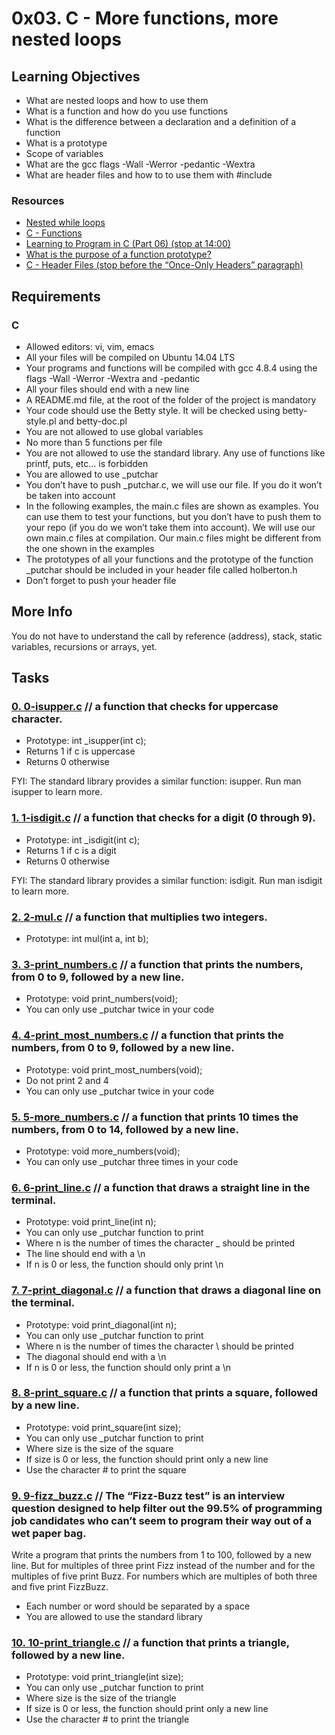 # 0x03. C - More functions, more nested loops <br />

## Learning Objectives <br />
* What are nested loops and how to use them
* What is a function and how do you use functions
* What is the difference between a declaration and a definition of a function
* What is a prototype
* Scope of variables
* What are the gcc flags -Wall -Werror -pedantic -Wextra
* What are header files and how to to use them with #include

### Resources <br />

* [Nested while loops](https://www.youtube.com/watch?v=Z3iGeQ1gIss) <br />
* [C - Functions](http://www.tutorialspoint.com/cprogramming/c_functions.htm) <br />
* [Learning to Program in C (Part 06) (stop at 14:00)](https://www.youtube.com/watch?v=qMlnFwYdqIw) <br />
* [What is the purpose of a function prototype?](https://www.geeksforgeeks.org/what-is-the-purpose-of-a-function-prototype/) <br />
* [C - Header Files (stop before the “Once-Only Headers” paragraph)](https://www.tutorialspoint.com/cprogramming/c_header_files.htm) <br />

## Requirements <br />

### C <br />
* Allowed editors: vi, vim, emacs
* All your files will be compiled on Ubuntu 14.04 LTS
* Your programs and functions will be compiled with gcc 4.8.4 using the flags -Wall -Werror -Wextra and -pedantic
* All your files should end with a new line
* A README.md file, at the root of the folder of the project is mandatory
* Your code should use the Betty style. It will be checked using betty-style.pl and betty-doc.pl
* You are not allowed to use global variables
* No more than 5 functions per file
* You are not allowed to use the standard library. Any use of functions like printf, puts, etc… is forbidden
* You are allowed to use _putchar
* You don’t have to push _putchar.c, we will use our file. If you do it won’t be taken into account
* In the following examples, the main.c files are shown as examples. You can use them to test your functions, but you don’t have to push them to your repo (if you do we won’t take them into account). We will use our own main.c files at compilation. Our main.c files might be different from the one shown in the examples
* The prototypes of all your functions and the prototype of the function _putchar should be included in your header file called holberton.h
* Don’t forget to push your header file

## More Info <br />
You do not have to understand the call by reference (address), stack, static variables, recursions or arrays, yet.

## Tasks <br />

### [0. 0-isupper.c](./0-isupper.c) // a function that checks for uppercase character.

* Prototype: int _isupper(int c);
* Returns 1 if c is uppercase
* Returns 0 otherwise

FYI: The standard library provides a similar function: isupper. Run man isupper to learn more.

### [1. 1-isdigit.c](./1-isdigit.c) // a function that checks for a digit (0 through 9).

* Prototype: int _isdigit(int c);
* Returns 1 if c is a digit
* Returns 0 otherwise

FYI: The standard library provides a similar function: isdigit. Run man isdigit to learn more.

### [2. 2-mul.c](./2-mul.c) // a function that multiplies two integers.

* Prototype: int mul(int a, int b);

### [3. 3-print_numbers.c](./3-print_numbers.c) // a function that prints the numbers, from 0 to 9, followed by a new line.

* Prototype: void print_numbers(void);
* You can only use _putchar twice in your code

### [4. 4-print_most_numbers.c](./4-print_most_numbers.c) // a function that prints the numbers, from 0 to 9, followed by a new line.

* Prototype: void print_most_numbers(void);
* Do not print 2 and 4
* You can only use _putchar twice in your code

### [5. 5-more_numbers.c](./5-more_numbers.c) // a function that prints 10 times the numbers, from 0 to 14, followed by a new line.

* Prototype: void more_numbers(void);
* You can only use _putchar three times in your code

### [6. 6-print_line.c](./6-print_line.c) // a function that draws a straight line in the terminal.

* Prototype: void print_line(int n);
* You can only use _putchar function to print
* Where n is the number of times the character _ should be printed
* The line should end with a \n
* If n is 0 or less, the function should only print \n

### [7. 7-print_diagonal.c](./7-print_diagonal.c) // a function that draws a diagonal line on the terminal.

* Prototype: void print_diagonal(int n);
* You can only use _putchar function to print
* Where n is the number of times the character \ should be printed
* The diagonal should end with a \n
* If n is 0 or less, the function should only print a \n

### [8. 8-print_square.c](./8-print_square.c) // a function that prints a square, followed by a new line.

* Prototype: void print_square(int size);
* You can only use _putchar function to print
* Where size is the size of the square
* If size is 0 or less, the function should print only a new line
* Use the character # to print the square

### [9. 9-fizz_buzz.c](./9-fizz_buzz.c) // The “Fizz-Buzz test” is an interview question designed to help filter out the 99.5% of programming job candidates who can’t seem to program their way out of a wet paper bag.

Write a program that prints the numbers from 1 to 100, followed by a new line. But for multiples of three print Fizz instead of the number and for the multiples of five print Buzz. For numbers which are multiples of both three and five print FizzBuzz.

* Each number or word should be separated by a space
* You are allowed to use the standard library

### [10. 10-print_triangle.c](./10-print_triangle.c) // a function that prints a triangle, followed by a new line.

* Prototype: void print_triangle(int size);
* You can only use _putchar function to print
* Where size is the size of the triangle
* If size is 0 or less, the function should print only a new line
* Use the character # to print the triangle
